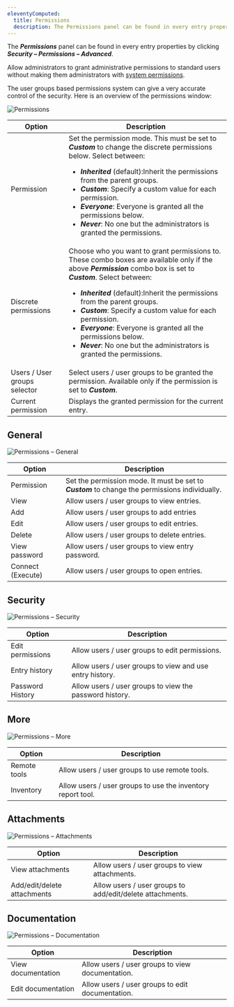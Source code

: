 ```yaml
---
eleventyComputed:
  title: Permissions
  description: The Permissions panel can be found in every entry properties in the Security – Permissions section.
---
```

The ***Permissions*** panel can be found in every entry properties by clicking ***Security – Permissions – Advanced***.

Allow administrators to grant administrative permissions to standard users without making them administrators with [system permissions](/server/web-interface/administration/configuration/system-permissions/).

The user groups based permissions system can give a very accurate control of the security. Here is an overview of the permissions window:

![Permissions](https://cdnweb.devolutions.net/docs/en/server/clip8046.png)

| Option                       | Description                                                                                                       |
|------------------------------|-------------------------------------------------------------------------------------------------------------------|
| Permission                   | Set the permission mode. This must be set to ***Custom*** to change the discrete permissions below. Select between:<br><ul><li>***Inherited*** (default):Inherit the permissions from the parent groups.</li><li>***Custom***: Specify a custom value for each permission.</li><li>***Everyone***: Everyone is granted all the permissions below.</li><li>***Never***: No one but the administrators is granted the permissions.</li></ul> |
| Discrete permissions         | Choose who you want to grant permissions to. These combo boxes are available only if the above ***Permission*** combo box is set to ***Custom***. Select between:<br><ul><li>***Inherited*** (default):Inherit the permissions from the parent groups.</li><li>***Custom***: Specify a custom value for each permission.</li><li>***Everyone***: Everyone is granted all the permissions below.</li><li>***Never***: No one but the administrators is granted the permissions.</li></ul> |
| Users / User groups selector | Select users / user groups to be granted the permission. Available only if the permission is set to ***Custom***. |
| Current permission           | Displays the granted permission for the current entry.                                                            |

## General

![Permissions – General](https://cdnweb.devolutions.net/docs/en/server/clip8047.png)

| Option            | Description                                                                                       |
|-------------------|---------------------------------------------------------------------------------------------------|
| Permission        | Set the permission mode. It must be set to ***Custom*** to change the permissions individually.   |
| View              | Allow users / user groups to view entries.                                                        |
| Add               | Allow users / user groups to add entries                                                          |
| Edit              | Allow users / user groups to edit entries.                                                        |
| Delete            | Allow users / user groups to delete entries.                                                      |
| View password     | Allow users / user groups to view entry password.                                                 |
| Connect (Execute) | Allow users / user groups to open entries.                                                        |

## Security

![Permissions – Security](https://cdnweb.devolutions.net/docs/en/server/clip8048.png)

| Option           | Description                                              |
|------------------|----------------------------------------------------------|
| Edit permissions | Allow users / user groups to edit permissions.           |
| Entry history    | Allow users / user groups to view and use entry history. |
| Password History | Allow users / user groups to view the password history.  |

## More

![Permissions – More](https://cdnweb.devolutions.net/docs/en/server/clip8049.png)

| Option       | Description                                                 |
|--------------|-------------------------------------------------------------|
| Remote tools | Allow users / user groups to use remote tools.              |
| Inventory    | Allow users / user groups to use the inventory report tool. |

## Attachments

![Permissions – Attachments](https://cdnweb.devolutions.net/docs/en/server/clip8050.png)

| Option                      | Description                                               |
|-----------------------------|-----------------------------------------------------------|
| View attachments            | Allow users / user groups to view attachments.            |
| Add/edit/delete attachments | Allow users / user groups to add/edit/delete attachments. |

## Documentation

![Permissions – Documentation](https://cdnweb.devolutions.net/docs/en/server/clip8051.png)

| Option             | Description                                      |
|--------------------|--------------------------------------------------|
| View documentation | Allow users / user groups to view documentation. |
| Edit documentation | Allow users / user groups to edit documentation. |
